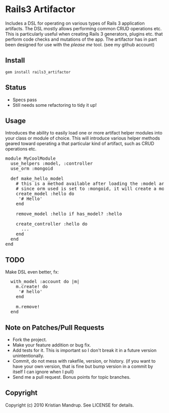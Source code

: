 # Rails3 Artifactor

Includes a DSL for operating on various types of Rails 3 application artifacts. The DSL mostly allows performing common CRUD operations etc.
This is particularly useful when creating Rails 3 generators, plugins etc. that perform code checks and mutations of the app.
The artifactor has in part been designed for use with the *please me* tool. (see my github account)

## Install

<code>gem install rails3_artifactor</code>

## Status

* Specs pass
* Still needs some refactoring to tidy it up!

## Usage

Introduces the ability to easily load one or more artifact helper modules into your class or module of choice.
This will introduce various helper methods geared toward operating a that particular kind of artifact, such as CRUD operations etc.

<pre>
module MyCoolModule  
  use_helpers :model, :controller
  use_orm :mongoid
  
  def make_hello_model  
    # this is a method available after loading the :model artifact helper
    # since orm used is set to :mongoid, it will create a mongoid model file
    create_model :hello do
     '# Hello'
    end
    
    remove_model :hello if has_model? :hello
    
    create_controller :hello do
      ...
    end
  end
end
</pre>

## TODO

Make DSL even better, fx:
<pre>
  with_model :account do |m|
    m.create! do
     '# hello'
    end
    
    m.remove!    
  end
</pre>

## Note on Patches/Pull Requests
 
* Fork the project.
* Make your feature addition or bug fix.
* Add tests for it. This is important so I don't break it in a
  future version unintentionally.
* Commit, do not mess with rakefile, version, or history.
  (if you want to have your own version, that is fine but bump version in a commit by itself I can ignore when I pull)
* Send me a pull request. Bonus points for topic branches.

## Copyright

Copyright (c) 2010 Kristian Mandrup. See LICENSE for details.
